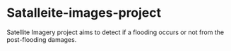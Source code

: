# Satalleite-images-project
Satellite Imagery project aims to detect if a flooding occurs or not from the post-flooding damages.

